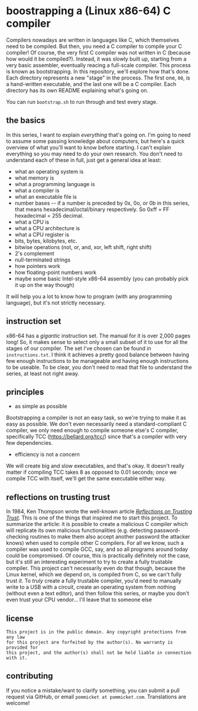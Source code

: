 # boostrapping a (Linux x86-64) C compiler

Compilers nowadays are written in languages like C, which themselves need to be
compiled. But then, you need a C compiler to compile your C compiler! Of course,
the very first C compiler was not written in C (because how would it be
compiled?). Instead, it was slowly built up, starting from a very basic
assembler, eventually reacing a full-scale compiler. This process is known as
bootstrapping. In this repository, we'll explore how that's done. Each directory
represents a new "stage" in the process. The first one, `00`, is a hand-written
executable, and the last one will be a C compiler. Each directory has its own
README explaining what's going on.

You can run `bootstrap.sh` to run through and test every stage.

## the basics

In this series, I want to explain *everything* that's going on. I'm going to
need to assume some passing knowledge about computers, but here's a quick
overview of what you'll want to know before starting. I can't explain everything
so you may need to do your own research. You don't need to understand each of
these in full, just get a general idea at least:

- what an operating system is
- what memory is
- what a programming language is
- what a compiler is
- what an executable file is
- number bases -- if a number is preceded by 0x, 0o, or 0b in this series, that
means hexadecimal/octal/binary respectively. So 0xff = FF hexadecimal = 255
decimal.
- what a CPU is
- what a CPU architecture is
- what a CPU register is
- bits, bytes, kilobytes, etc.
- bitwise operations (not, or, and, xor, left shift, right shift)
- 2's complement
- null-terminated strings
- how pointers work
- how floating-point numbers work
- maybe some basic Intel-style x86-64 assembly (you can probably pick it up on
the way though)

It will help you a lot to know how to program (with any programming language),
but it's not strictly necessary.

## instruction set

x86-64 has a *gigantic* instruction set. The manual for it is over 2,000 pages
long! So, it makes sense to select only a small subset of it to use for all the
stages of our compiler. The set I've chosen can be found in `instructions.txt`.
I think it achieves a pretty good balance between having few enough
instructions to be manageable and having enough instructions to be useable.
To be clear, you don't need to read that file to understand the series, at least
not right away.

## principles

- as simple as possible

Bootstrapping a compiler is not an easy task, so we're trying to make it as easy
as possible. We don't even necessarily need a standard-compliant C compiler, we
only need enough to compile someone else's C compiler, specifically TCC
(https://bellard.org/tcc/) since that's a compiler with very few dependencies.

- efficiency is not a concern

We will create big and slow executables, and that's okay. It doesn't really
matter if compiling TCC takes 8 as opposed to 0.01 seconds; once we compile TCC
with itself, we'll get the same executable either way.

## reflections on trusting trust

In 1984, Ken Thompson wrote the well-known article
[*Reflections on Trusting Trust*](http://users.ece.cmu.edu/~ganger/712.fall02/papers/p761-thompson.pdf).
This is one of the things that inspired me to start this project. To summarize
the article: it is possible to create a malicious C compiler which will
replicate its own malicious functionalities (e.g. detecting password-checking
routines to make them also accept another password the attacker knows) when used
to compile other C compilers. For all we know, such a compiler was used to
compile GCC, say, and so all programs around today could be compromised. Of
course, this is practically definitely not the case, but it's still an
interesting experiment to try to create a fully trustable compiler.  This
project can't necessarily even do that though, because the Linux kernel, which
we depend on, is compiled from C, so we can't fully trust *it*. To *truly*
create a fully trustable compiler, you'd need to manually write to a USB with a
circuit, create an operating system from nothing (without even a text editor),
and then follow this series, or maybe you don't even trust your CPU vendor...
I'll leave that to someone else

## license

```
This project is in the public domain. Any copyright protections from any law
for this project are forfeited by the author(s). No warranty is provided for
this project, and the author(s) shall not be held liable in connection with it.
```

## contributing

If you notice a mistake/want to clarify something, you can submit a pull request
via GitHub, or email `pommicket at pommicket.com`. Translations are welcome!
